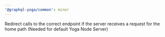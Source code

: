 ```yaml
---
'@graphql-yoga/common': minor
---
```


Redirect calls to the correct endpoint if the server receives a request for the home path
(Needed for default Yoga Node Server)
